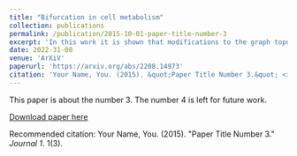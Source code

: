 ```yaml
---
title: "Bifurcation in cell metabolism"
collection: publications
permalink: /publication/2015-10-01-paper-title-number-3
excerpt: 'In this work it is shown that modifications to the graph topology to a percolation-like phase transition.'
date: 2022-31-08
venue: 'ArXiV'
paperurl: 'https://arxiv.org/abs/2208.14973'
citation: 'Your Name, You. (2015). &quot;Paper Title Number 3.&quot; <i>Journal 1</i>. 1(3).'
---
```

This paper is about the number 3. The number 4 is left for future work.

[Download paper here](http://academicpages.github.io/files/paper3.pdf)

Recommended citation: Your Name, You. (2015). "Paper Title Number 3." <i>Journal 1</i>. 1(3).
